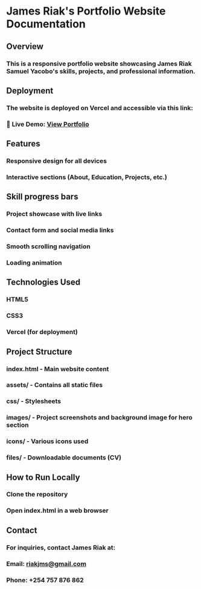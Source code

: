 # James Riak's Portfolio Website Documentation

## Overview

### This is a responsive portfolio website showcasing James Riak Samuel Yacobo's skills, projects, and professional information.

## Deployment
### The website is deployed on Vercel and accessible via this link:
### 🚀 **Live Demo:** <a href="https://personal-portfolio-website-hackatho.vercel.app/">View Portfolio</a>
## Features
### Responsive design for all devices

### Interactive sections (About, Education, Projects, etc.)

## Skill progress bars

### Project showcase with live links

### Contact form and social media links

### Smooth scrolling navigation

### Loading animation 

## Technologies Used
### HTML5
### CSS3
### Vercel (for deployment)

## Project Structure
### index.html - Main website content
### assets/ - Contains all static files
### css/ - Stylesheets
### images/ - Project screenshots and background image for hero section
### icons/ - Various icons used
### files/ - Downloadable documents (CV)

## How to Run Locally
### Clone the repository
### Open index.html in a web browser

## Contact
### For inquiries, contact James Riak at:
### Email: riakjms@gmail.com
### Phone: +254 757 876 862

